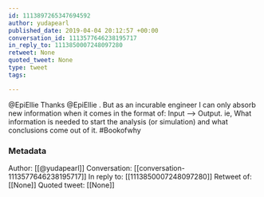 ```yaml
---
id: 1113897265347694592
author: yudapearl
published_date: 2019-04-04 20:12:57 +00:00
conversation_id: 1113577646238195717
in_reply_to: 1113850007248097280
retweet: None
quoted_tweet: None
type: tweet
tags:

---
```


@EpiEllie Thanks @EpiEllie . But as an incurable engineer I can only absorb new information when it comes in the format of: Input --&gt; Output. ie, What information is needed to start the analysis (or simulation) and what conclusions come out of it. #Bookofwhy

### Metadata

Author: [[@yudapearl]]
Conversation: [[conversation-1113577646238195717]]
In reply to: [[1113850007248097280]]
Retweet of: [[None]]
Quoted tweet: [[None]]
